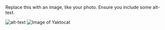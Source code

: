 Replace this with an image, like your photo. Ensure you include some alt-text.

![alt-text](https://camo.githubusercontent.com/5215e6fe0e2fc740eb8d91fe380287294fcacca5/68747470733a2f2f6f63746f6465782e6769746875622e636f6d2f696d616765732f79616b746f6361742e706e67)
![Image of Yaktocat](https://octodex.github.com/images/yaktocat.png)
